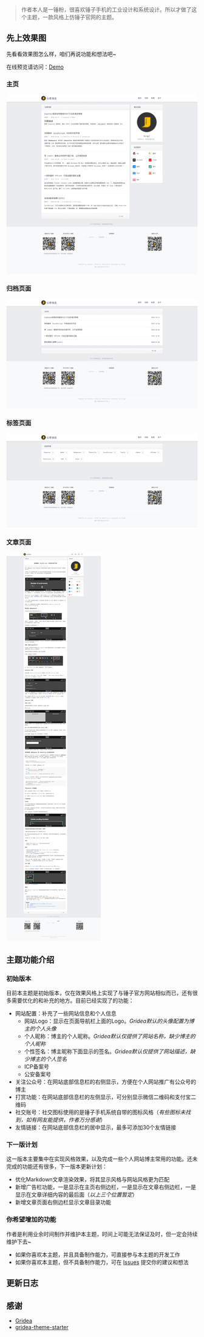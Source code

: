 > 作者本人是一锤粉，很喜欢锤子手机的工业设计和系统设计。所以才做了这个主题，一款风格上仿锤子官网的主题。

## 先上效果图

先看看效果图怎么样，咱们再说功能和想法吧~

在线预览请访问：[Demo](https://jinyunlong.cc)

### 主页

![主页效果图](previews/index.png)

### 归档页面

![归档页面效果图](previews/archive.png)

### 标签页面

![标签页面效果图](previews/tags.png)

### 文章页面

![文章页面效果图](previews/post.png)

## 主题功能介绍

### 初始版本

目前本主题是初始版本，仅在效果风格上实现了与锤子官方网站相似而已，还有很多需要优化的和补充的地方。目前已经实现了的功能：

- 网站配置：补充了一些网站信息和个人信息
  - 网站Logo：显示在页面导航栏上面的Logo。*Gridea默认的头像配置为博主的个人头像*
  - 个人昵称：博主的个人昵称。*Gridea默认仅提供了网站名称，缺少博主的个人昵称*
  - 个性签名：博主昵称下面显示的签名。*Gridea默认仅提供了网站描述，缺少博主的个人签名*
  - ICP备案号
  - 公安备案号
- 关注公众号：在网站底部信息栏的右侧显示，方便在个人网站推广有公众号的博主
- 打赏功能：在网站底部信息栏的左侧显示，可分别显示微信二维码和支付宝二维码
- 社交账号：社交图标使用的是锤子手机系统自带的图标风格（*有些图标未找到，如有网友能提供，作者万分感谢*）
- 友情链接：在网站底部信息栏的居中显示，最多可添加30个友情链接

### 下一版计划

这一版本主要集中在实现风格效果，以及完成一些个人网站博主常用的功能。还未完成的功能还有很多，下一版本更新计划：

- 优化Markdown文章渲染效果，将其显示风格与网站风格更为匹配
- 新增广告栏功能，一是显示在主页右侧边栏，一是显示在文章右侧边栏，一是显示在文章详细内容的最后面（*以上三个位置暂定*）
- 新增文章页面右侧边栏显示文章目录功能

### 你希望增加的功能

作者是利用业余时间制作并维护本主题，时间上可能无法保证及时，但一定会持续维护下去~

- 如果你喜欢本主题，并且具备制作能力，可直接参与本主题的开发工作
- 如果你喜欢本主题，但不具备制作能力，可在 [Issues](https://github.com/fullstack-kingj/gridea-theme-smartisan/issues/new) 提交你的建议和想法

## 更新日志



## 感谢

- [Gridea](https://gridea.dev/)
- [gridea-theme-starter](https://github.com/getgridea/gridea-theme-starter)

